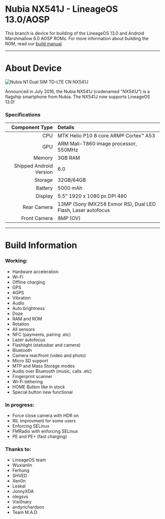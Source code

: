 Nubia NX541J - LineageOS 13.0/AOSP
==============

This branch is device for building of the LineageOS 13.0 and Android Marshmallow 6.0 AOSP ROMs. For more information about building the ROM, read our [build manual](manual).

---

# About Device

![Nubia N1 Dual SIM TD-LTE CN NX541J](https://oss.nubia.com/resources/images/N1/summary01.jpg "Nubia NX541J in gold color")

Announced in July 2016, the Nubia NX541J (codenamed _"NX541J"_) is a flagship smartphone from Nubia. The NX541J now supports LineageOS 13.0!

### Specifications

Component Type | Details
-------:|:-------------------------
CPU     | MTK Helio P10 8 core ARM® Cortex™ A53 
GPU     | ARM Mali-T860 image processor, 550MHz 
Memory  | 3GB RAM
Shipped Android Version | 6.0
Storage | 32GB/64GB 
Battery | 5000 mAh
Display | 5.5" 1920 x 1080 px DPI 480
Rear Camera | 13MP (Sony IMX258 Exmor RS), Dual LED Flash, Laser autofocus
Front Camera | 8MP (OV)

---

# Build Information

### Working:
 * Hardware acceleration
 * Wi-Fi
 * Offline charging
 * GPS
 * AGPS
 * Vibration
 * Audio
 * Auto brightness
 * Doze
 * RAM and ROM
 * Rotation
 * All sensors
 * NFC (payments, pairing .etc)
 * Lazer autofocus
 * Flashlight (statusbar and camera)
 * Bluetooth
 * Camera rear/front (video and photo)
 * Micro SD support
 * MTP and Mass Storage modes
 * Audio over Bluetooth (music, calls .etc)
 * Fingerprint scanner
 * Wi-Fi tethering
 * HOME Button like in stock
 * Special button new functional

### In progress:
 * Force close camera with HDR on
 * RIL improvment for some users
 * Enforcing SELinux
 * FMRadio with enforcing SELinux
 * PE and PE+ (fast charging)

### Thanks to:
 * LineageOS team
 * Wuxianlin
 * Ferhung
 * SHVED
 * Xen0n
 * Leskal
 * JonnyXDA
 * olegsvs
 * Visi0nary
 * andyrichardson
 * Team M.A.D


